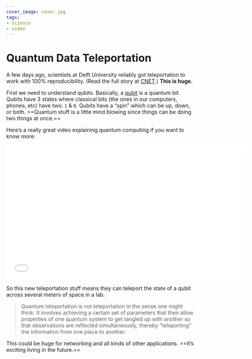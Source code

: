 ```yaml
---
cover_image: cover.jpg
tags:
- science
- video
---
```


# Quantum Data Teleportation

A few days ago, scientists at Delft University reliably got teleportation to work with 100% reproducibility. (Read the full story at [CNET](http://www.cnet.com/news/scientists-achieve-reliable-quantum-teleportation-for-the-first-time/).) **This is huge.**

First we need to understand qubits. Basically, a [qubit](http://en.wikipedia.org/wiki/Qubit) is a quantum bit. Qubits have 3 states where classical bits (the ones in our computers, phones, etc) have two: `1` & `0`. Qubits have a “spin” which can be up, down, or both. ==Quantum stuff is a little mind blowing since things can be doing two things at once.==

Here’s a really great video explaining quantum computing if you want to know more:

<iframe width="640" height="360" src="//www.youtube.com/embed/g_IaVepNDT4" frameborder="0" allowfullscreen></iframe>

So this new teleportation stuff means they can teleport the state of a qubit across several meters of space in a lab.

> Quantum teleportation is not teleportation in the sense one might think. It involves achieving a certain set of parameters that then allow properties of one quantum system to get tangled up with another so that observations are reflected simultaneously, thereby "teleporting" the information from one place to another.

This could be huge for networking and all kinds of other applications. ==It’s exciting living in the future.==
